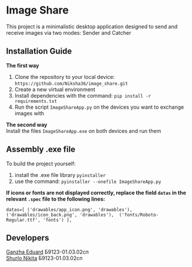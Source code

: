 # Image Share
This project is a minimalistic desktop application designed to send and receive images via two modes: Sender and Catcher

## Installation Guide

**The first way**
1. Clone the repository to your local device: `https://github.com/Niksha36/image_share.git`
2. Create a new virtual environment
3. Install dependencies with the command: `pip install -r requirements.txt`
4. Run the script `ImageShareApp.py` on the devices you want to exchange images with

**The second way**\
Install the files `ImageShareApp.exe` on both devices and run them


## Assembly .exe file

To build the project yourself:
1. install the .exe file library `pyinstaller`
2. use the command: `pyinstaller --onefile ImageShareApp.py`

**If icons or fonts are not displayed correctly, replace the field `datas` in the relevant `.spec` file to the following lines:**

`datas=[
        ('drawables/app_icon.png', 'drawables'),
        ('drawables/icon_back.png', 'drawables'), 
        ('fonts/Roboto-Regular.ttf', 'fonts')
    ],`


## Developers

[Ganzha Eduard](https://github.com/deep-learning-engineer) Б9123-01.03.02сп\
[Shurlo Nikita](https://github.com/Niksha36) Б9123-01.03.02сп 
